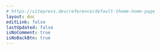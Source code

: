 ```yaml
---
# https://vitepress.dev/reference/default-theme-home-page
layout: doc
editLink: false
lastUpdated: false
isNoComment: true
isNoBackBtn: true
---
```

<!-- # 最近发布 -->

<BlogHome />

<script lang="ts" setup>
import BlogHome from "../.vitepress/theme/components/BlogHome/BlogHomeEN.vue"
</script>
